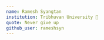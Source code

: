 ```yaml
---
name: Ramesh Syangtan
institution: Tribhuvan University 🚩
quote: Never give up
github_user: rameshsyn
---
```

